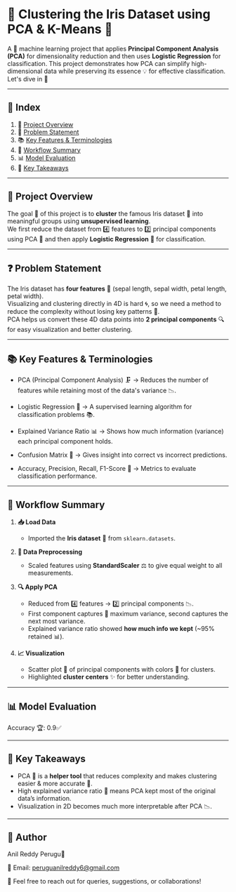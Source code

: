 # 🌸 Clustering the Iris Dataset using PCA & K-Means 🌿  

A 🌼 machine learning project that applies **Principal Component Analysis (PCA)** for dimensionality reduction and then uses **Logistic Regression** for classification.  This project demonstrates how PCA can simplify high-dimensional data while preserving its essence 💡 for effective classification. Let's dive in 🚀

---

## 📜 Index  
1. 📌 [Project Overview](#-project-overview)  
2. 🎯 [Problem Statement](#-problem-statement)  
3. 📚 [Key Features & Terminologies](#-key-features--terminologies)  
4. 🔄 [Workflow Summary](#-workflow-summary)  
5. 📊 [Model Evaluation](#-model-evaluation)  
6. 🎯 [Key Takeaways](#-key-takeaways)  
---

## 📌 Project Overview  
The goal 🎯 of this project is to **cluster** the famous Iris dataset 🌸 into meaningful groups using **unsupervised learning**.  
We first reduce the dataset from 4️⃣ features to 2️⃣ principal components using PCA 🎨 and then apply **Logistic Regression** 🤖 for classification.

---

## ❓ Problem Statement  
The Iris dataset has **four features** 📏 (sepal length, sepal width, petal length, petal width).  
Visualizing and clustering directly in 4D is hard 🌀, so we need a method to reduce the complexity without losing key patterns 🌟.  
PCA helps us convert these 4D data points into **2 principal components** 🔍 for easy visualization and better clustering.

---

## 📚 Key Features & Terminologies  
- PCA (Principal Component Analysis) 🗜️ → Reduces the number of features while retaining most of the data's variance 📉.

- Logistic Regression 🤖 → A supervised learning algorithm for classification problems 📚.

- Explained Variance Ratio 📊 → Shows how much information (variance) each principal component holds.

- Confusion Matrix 🧮 → Gives insight into correct vs incorrect predictions.

- Accuracy, Precision, Recall, F1-Score 📏 → Metrics to evaluate classification performance.

---

## 🔄 Workflow Summary  

1. **📥 Load Data**  
   - Imported the **Iris dataset** 🌸 from `sklearn.datasets`.  

2. **🧹 Data Preprocessing**  
   - Scaled features using **StandardScaler** ⚖️ to give equal weight to all measurements.

3. **🔍 Apply PCA**  
   - Reduced from 4️⃣ features → 2️⃣ principal components 📉.  
   - First component captures 🌟 maximum variance, second captures the next most variance.  
   - Explained variance ratio showed **how much info we kept** (~95% retained 📊).    

5. **📈 Visualization**  
   - Scatter plot 🎨 of principal components with colors 🎨 for clusters.  
   - Highlighted **cluster centers** ✨ for better understanding.  

---

## 📊 Model Evaluation
Accuracy 🏆: 0.9✅

---

## 🎯 Key Takeaways  
- PCA 🎨 is a **helper tool** that reduces complexity and makes clustering easier & more accurate 🚀.  
- High explained variance ratio 💯 means PCA kept most of the original data’s information.   
- Visualization in 2D becomes much more interpretable after PCA 📉.

---

## 📇 Author

Anil Reddy Perugu💝

📧 Email: peruguanilreddy6@gmail.com

📍 Feel free to reach out for queries, suggestions, or collaborations!

